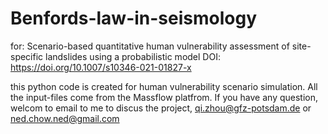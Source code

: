 # Benfords-law-in-seismology
for: Scenario-based quantitative human vulnerability assessment of site-specific landslides using a probabilistic model DOI: https://doi.org/10.1007/s10346-021-01827-x

this python code is created for human vulnerability scenario simulation. All the input-files come from the Massflow platfrom. If you have any question, welcom to email to me to discus the project, qi.zhou@gfz-potsdam.de or ned.chow.ned@gmail.com
